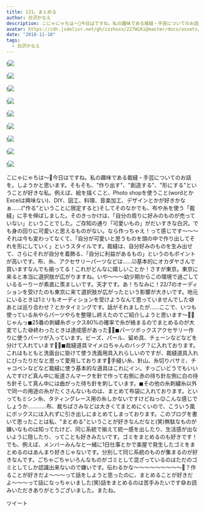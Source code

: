 ```yaml
---
title: 131。まとめる
author: 白沢かなえ
description: こにゃにゃちは〜🦁今日はですね。私の趣味である裁縫・手芸についてのお話を。しようかと思います。そもそも、"作り出す"、"創造する"、"形にする"ということが好きな私。例えば、絵を描くこと、Photo shopを使う...
avatar: https://cdn.jsdelivr.net/gh/zzzhxxx/227WiKi@master/docs/assets/photo/avatar/kanae.jpg
date: "2018-11-10"
tags:
  - 白沢かなえ
---
```


!![](https://cdn.jsdelivr.net/gh/zzzhxxx/227WiKi-image@master/blog-image/kanae-2018-11-10_1.jpg)

!![](https://cdn.jsdelivr.net/gh/zzzhxxx/227WiKi-image@master/blog-image/kanae-2018-11-10_2.jpg)

!![](https://cdn.jsdelivr.net/gh/zzzhxxx/227WiKi-image@master/blog-image/kanae-2018-11-10_3.jpg)

!![](https://cdn.jsdelivr.net/gh/zzzhxxx/227WiKi-image@master/blog-image/kanae-2018-11-10_4.jpg)

!![](https://cdn.jsdelivr.net/gh/zzzhxxx/227WiKi-image@master/blog-image/kanae-2018-11-10_5.jpg)

!![](https://cdn.jsdelivr.net/gh/zzzhxxx/227WiKi-image@master/blog-image/kanae-2018-11-10_6.jpg)

!![](https://cdn.jsdelivr.net/gh/zzzhxxx/227WiKi-image@master/blog-image/kanae-2018-11-10_7.jpg)

!![](https://cdn.jsdelivr.net/gh/zzzhxxx/227WiKi-image@master/blog-image/kanae-2018-11-10_8.jpg)

!![](https://cdn.jsdelivr.net/gh/zzzhxxx/227WiKi-image@master/blog-image/kanae-2018-11-10_9.jpg)


こにゃにゃちは〜🦁今日はですね。私の趣味である裁縫・手芸についてのお話を。しようかと思います。そもそも、"作り出す"、"創造する"、"形にする"ということが好きな私。例えば、絵を描くこと、Photo shopを使うこと(wordとかExcelは興味ない)、DIY、図工、料理、音楽加工、デザインとかが好きかなぁ……("作る"ということに限定すると)そしてそのなかでも、布や糸を使う「裁縫」に手を伸ばしました。そのきっかけは、「自分の周りに好みのものが売っていない」ということでした。ご存知の通り「可愛いもの」がだいすきな白沢。でも身の回りに可愛いと思えるものがない。なら作っちゃえ！って感じです〜〜〜それは今も変わってなくて、「自分が可愛いと思うものを頭の中で作り出してそれを形にしていく」というスタイルです。裁縫は、自分好みのものを生み出せて、さらにそれが自分を着飾る、「自分に利益があるもの」というのもポイントが高いです。布、糸、アクセサリーパーツなどは……☑︎基本的にオカダヤさんで買いますなんでも揃ってる！これがどんなに嬉しいことか！さすが東京。東京に来ると本当に選択肢が広がりますね。いや〜〜〜幼少期からこの環境で過ごしているるーりーが素直に羨ましいです。天才です。あ！ちなみに！22/7のオーディションを受けたのも東京に来て選択肢が広がったという影響が大きいです。地元にいるときは1ミリもオーディションを受けようなんて思っていませんでした😅あとは巡り合わせ？とかタイミングです。話がそれましたが……ここで、いつも使っている糸やらパーツやらを整理し終えたのでご紹介しようと思います〜👏🏻じゃんっ◼︎25番の刺繍糸ボックス80%の確率で糸が絡まるのでまとめるのが大変でした😅終わったときは達成感があった✌🏻◼︎パーツボックスアクセサリー作りに使うパーツが入っています。ビーズ、パール、留め具、チェーンなどなどを分けて入れています✌🏻◼︎裁縫道具マイメロちゃんのバッグ？に入れております。これはもともと洗面台に掛けて使う洗面用具入れらしいのですが、裁縫道具入れにぴったりだなと思って愛用しております💍手縫い糸、針山、糸切りバサミ、チャコペンなどなど裁縫に使う基本的な道具はこれにイン。すっごいどうでもいいんですけど真ん中に坂道さんマークを針で作って右側に赤の待ち針左側に白の待ち針そして真ん中には曲がった待ち針を刺しています。◼︎その他の糸刺繍糸以外で同一の用途の糸がたくさんないものは、まとめて布袋に入れております。といってもミシン糸、タティングレース用の糸しかないですけどねっ😌こんな感じでしょうか…………布、裁ちばさみなどは大きくてまとめにくいので、こういう風にボックスには入れずに引き出しにまとめてしまっております。このブログを書いて思ったことは私、"まとめる"ということが好きなんだなと(笑)無駄なものが嫌いなものは知ってたけど、同じ系統で揃えて統一感を出したり、生活感が出ないように隠したり、ってことも好きみたいです。ゴミをまとめるのも好きです！でも、例えば、メンバーみんなと一緒に1日仕事とかで楽屋で発生したゴミをまとめるのはあんまり好きじゃないです。分別して同じ系統のものが集まるのが好きなんです。ごちゃごちゃいろんなものがゴミとして混ざっているのはただのゴミとしてしか認識出来ないので嫌いです。伝わるかな〜〜〜〜〜〜〜〜〜🧐？作ることが好きだよ〜〜〜って話をしようと思ったのに、まとめることが好きだよ〜〜〜って話になっちゃいました(笑)話をまとめるのは苦手みたいです😅お読みいただきありがとうございました。またね。


ツイート



